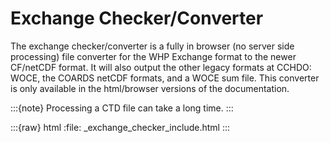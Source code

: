 # Exchange Checker/Converter
The exchange checker/converter is a fully in browser (no server side processing) file converter for the WHP Exchange format to the newer CF/netCDF format.
It will also output the other legacy formats at CCHDO: WOCE, the COARDS netCDF formats, and a WOCE sum file.
This converter is only available in the html/browser versions of the documentation.

:::{note}
Processing a CTD file can take a long time.
:::

:::{raw} html
:file: _exchange_checker_include.html 
:::